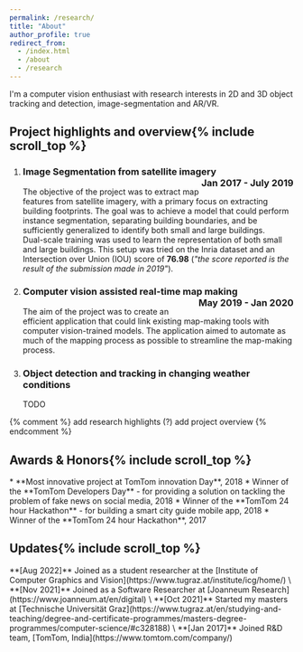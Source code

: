 ```yaml
---
permalink: /research/
title: "About"
author_profile: true
redirect_from: 
  - /index.html
  - /about
  - /research
---
```


[comment]: <> (![LRS]&#40;/images/lrs.webp&#41;{: style="float: right; padding-top: 0.5em; max-width: 40%;"})

I'm a computer vision enthusiast with research interests in
2D and 3D object tracking and detection, image-segmentation and AR/VR. 


<h2>Project highlights and overview{% include scroll_top %}</h2>

1. <h3 style="text-align:left;">
    Image Segmentation from satellite imagery
    <span style="float:right;">
        Jan 2017 - July 2019
    </span> </h3>
   
    The objective of the project was to extract map features from satellite imagery, with a primary focus on extracting building footprints. The goal was to achieve a model that could perform instance segmentation, separating building boundaries, and be sufficiently generalized to identify both small and large buildings.
    <br />
    Dual-scale training was used to learn the representation of both small and large buildings. This setup was tried on the Inria dataset and an Intersection over Union (IOU) score of **76.98** (*"the score reported is the result of the submission made in 2019"*).
   
2. <h3 style="text-align:left;">
    Computer vision assisted real-time map making
    <span style="float:right;">
        May 2019 - Jan 2020
    </span> </h3>
    
    The aim of the project was to create an efficient application that could link existing map-making tools with computer vision-trained models. The application aimed to automate as much of the mapping process as possible to streamline the map-making process.

3. <h3>Object detection and tracking in changing weather conditions</h3>
    TODO

{% comment %}
add research highlights (?)
add project overview
{% endcomment %}


<h2>Awards & Honors{% include scroll_top %}</h2>
* **Most innovative project at TomTom innovation Day**, 2018
* Winner of the **TomTom Developers Day** - for providing a solution on tackling the problem of fake news on social media, 2018
* Winner of the **TomTom 24 hour Hackathon** - for building a smart city guide mobile app, 2018
* Winner of the **TomTom 24 hour Hackathon**, 2017

<h2>Updates{% include scroll_top %}</h2>
**[Aug 2022]** Joined as a student researcher at the [Institute of Computer Graphics and Vision](https://www.tugraz.at/institute/icg/home/) \
**[Nov 2021]** Joined as a Software Researcher at [Joanneum Research](https://www.joanneum.at/en/digital) \
**[Oct 2021]** Started my masters at [Technische Universität Graz](https://www.tugraz.at/en/studying-and-teaching/degree-and-certificate-programmes/masters-degree-programmes/computer-science/#c328188) \
**[Jan 2017]** Joined R&D team, [TomTom, India](https://www.tomtom.com/company/) 
